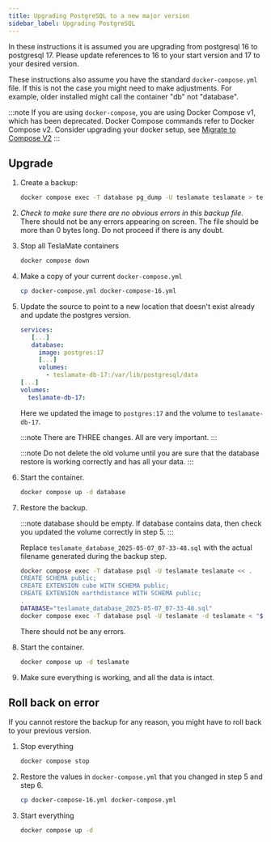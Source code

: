 ```yaml
---
title: Upgrading PostgreSQL to a new major version
sidebar_label: Upgrading PostgreSQL
---
```


In these instructions it is assumed you are upgrading from postgresql 16 to postgresql 17. Please update
references to 16 to your start version and 17 to your desired version.

These instructions also assume you have the standard `docker-compose.yml` file. If this is not the case
you might need to make adjustments. For example, older installed might call the container "db" not "database".

:::note
If you are using `docker-compose`, you are using Docker Compose v1, which has been deprecated. Docker Compose commands refer to Docker Compose v2. Consider upgrading your docker setup, see [Migrate to Compose V2](https://docs.docker.com/compose/migrate/)
:::

## Upgrade

1. Create a backup:

   ```bash
   docker compose exec -T database pg_dump -U teslamate teslamate > teslamate_database_$(date +%F_%H-%M-%S).sql
   ```

2. _Check to make sure there are no obvious errors in this backup file._ There should not be any errors appearing
   on screen. The file should be more than 0 bytes long. Do not proceed if there is any doubt.

3. Stop all TeslaMate containers

   ```bash
   docker compose down
   ```

4. Make a copy of your current `docker-compose.yml`

   ```bash
   cp docker-compose.yml docker-compose-16.yml
   ```

5. Update the source to point to a new location that doesn't exist already and update the postgres version.

   ```yaml
   services:
      [...]
      database:
        image: postgres:17
        [...]
        volumes:
          - teslamate-db-17:/var/lib/postgresql/data
   [...]
   volumes:
     teslamate-db-17:
   ```

   Here we updated the image to `postgres:17` and the volume to `teslamate-db-17`.

   :::note
   There are THREE changes. All are very important.
   :::

   :::note
   Do not delete the old volume until you are sure that the database restore is
   working correctly and has all your data.
   :::

6. Start the container.

   ```bash
   docker compose up -d database
   ```

7. Restore the backup.

   :::note
   database should be empty. If database contains data, then check you updated the volume correctly in step 5.
   :::

   Replace `teslamate_database_2025-05-07_07-33-48.sql` with the actual filename generated during the backup step.

   ```bash
   docker compose exec -T database psql -U teslamate teslamate << .
   CREATE SCHEMA public;
   CREATE EXTENSION cube WITH SCHEMA public;
   CREATE EXTENSION earthdistance WITH SCHEMA public;
   .
   DATABASE="teslamate_database_2025-05-07_07-33-48.sql"
   docker compose exec -T database psql -U teslamate -d teslamate < "$DATABASE"
   ```

   There should not be any errors.

8. Start the container.

   ```bash
   docker compose up -d teslamate
   ```

9. Make sure everything is working, and all the data is intact.

## Roll back on error

If you cannot restore the backup for any reason, you might have to roll back to your previous version.

1. Stop everything

   ```bash
   docker compose stop
   ```

2. Restore the values in `docker-compose.yml` that you changed in step 5 and step 6.

   ```bash
   cp docker-compose-16.yml docker-compose.yml
   ```

3. Start everything

   ```bash
   docker compose up -d
   ```
